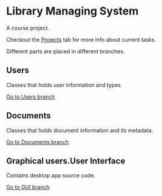 # Library Managing System

A course project.

Checkout the [Projects](https://github.com/lenargum/libraryProject/projects) tab for more info about current tasks.

Different parts are placed in different branches.

## Users
Classes that holds user information and types.

[Go to Users branch](https://github.com/lenargum/libraryProject/tree/Users)

## Documents
Classes that holds document information and its metadata.

[Go to Documents branch](https://github.com/lenargum/libraryProject/tree/Documents)

## Graphical users.User Interface
Contains desktop app source code.

[Go to GUI branch](https://github.com/lenargum/libraryProject/tree/Graphical-users.User-Interface)
